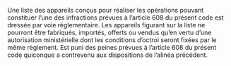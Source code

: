 Une liste des appareils conçus pour réaliser les opérations pouvant constituer l’une des infractions prévues à l’article 608 du présent code est dressée par voie réglementaire. Les appareils figurant sur la liste ne pourront être fabriqués, importés, offerts ou vendus qu’en vertu d’une autorisation ministérielle dont les conditions d’octroi seront fixées par le même règlement.
Est puni des peines prévues à l’article 608 du présent code quiconque a contrevenu aux dispositions de l’alinéa précédent.